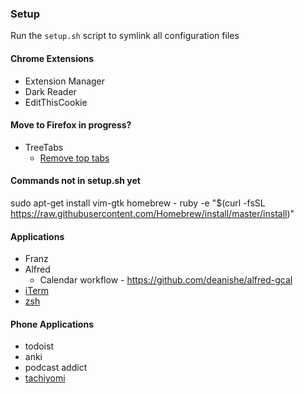 ### Setup
Run the `setup.sh` script to symlink all configuration files

#### Chrome Extensions
* Extension Manager
* Dark Reader
* EditThisCookie

#### Move to Firefox in progress?
* TreeTabs
    * [Remove top tabs](https://medium.com/@Aenon/firefox-hide-native-tabs-and-titlebar-f0b00bdbb88b)

#### Commands not in setup.sh yet
sudo apt-get install vim-gtk
homebrew - ruby -e "$(curl -fsSL https://raw.githubusercontent.com/Homebrew/install/master/install)"

#### Applications
* Franz
* Alfred
    * Calendar workflow - https://github.com/deanishe/alfred-gcal
* [iTerm](https://www.iterm2.com/)
* [zsh](https://github.com/robbyrussell/oh-my-zsh)

#### Phone Applications
* todoist
* anki
* podcast addict
* [tachiyomi](https://github.com/inorichi/tachiyomi)
